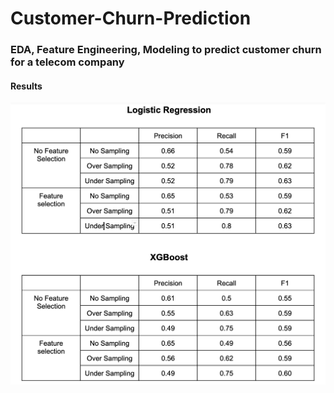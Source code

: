 # Customer-Churn-Prediction


### EDA, Feature Engineering, Modeling to predict customer churn for a telecom company

#### Results

<img src = "Final Results.png">
